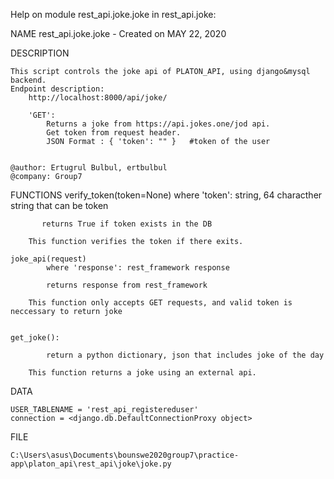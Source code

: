 Help on module rest_api.joke.joke in rest_api.joke:

NAME
    rest_api.joke.joke - Created on MAY 22, 2020

DESCRIPTION
    
    This script controls the joke api of PLATON_API, using django&mysql backend.
    Endpoint description:
        http://localhost:8000/api/joke/

        'GET':
            Returns a joke from https://api.jokes.one/jod api.
            Get token from request header.
            JSON Format : { 'token': "" }   #token of the user


    @author: Ertugrul Bulbul, ertbulbul
    @company: Group7


FUNCTIONS
   verify_token(token=None)
           where 'token': string, 64 characther string that can be token

           returns True if token exists in the DB

        This function verifies the token if there exits.

    joke_api(request)
            where 'response': rest_framework response

            returns response from rest_framework

        This function only accepts GET requests, and valid token is neccessary to return joke


    get_joke():

            return a python dictionary, json that includes joke of the day

        This function returns a joke using an external api.



DATA
    
    USER_TABLENAME = 'rest_api_registereduser'
    connection = <django.db.DefaultConnectionProxy object>

FILE
    
    C:\Users\asus\Documents\bounswe2020group7\practice-app\platon_api\rest_api\joke\joke.py
